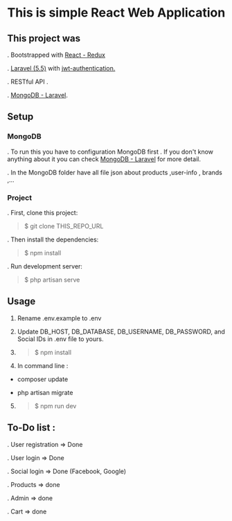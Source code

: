 # This is simple React Web Application 

## This project was 
. Bootstrapped with [React - Redux](https://github.com/facebook/create-react-app)

. [Laravel (5.5)](https://github.com/laravel/laravel) with [jwt-authentication.](https://github.com/tymondesigns/jwt-auth)

. RESTful API .

. [MongoDB - Laravel](https://github.com/jenssegers/laravel-mongodb).

## Setup

### MongoDB 

. To run this you have to configuration MongoDB first . If you don't know anything about it you can check  [MongoDB - Laravel](https://github.com/jenssegers/laravel-mongodb) for more detail.

. In the MongoDB folder have all file json about products ,user-info , brands ,... 


### Project

. First, clone this project:

> $ git clone THIS_REPO_URL 


. Then install the dependencies:

> $ npm install


. Run development server:

> $ php artisan serve 
###

## Usage

1. Rename .env.example to .env

2. Update DB_HOST, DB_DATABASE, DB_USERNAME, DB_PASSWORD, and Social IDs in .env file to yours.

3. > $ npm install

4. In command line :

  * composer update
  
  * php artisan migrate

5. > $ npm run dev 

## To-Do list :

.  User registration => Done

.  User login => Done

.  Social login => Done (Facebook, Google)

.  Products => done

.  Admin => done

.  Cart => done


